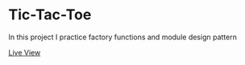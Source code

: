 # Tic-Tac-Toe
In this project I practice factory functions and module design pattern

[Live View](https://archivexblasich.github.io/Tic-Tac-Toe/)
